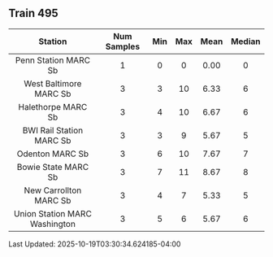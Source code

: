 ## Train 495

| Station | Num Samples | Min | Max | Mean | Median |
| :-----: | :---------: | :-: | :-: | :--: | :----: |
| Penn Station MARC Sb | 1 | 0 | 0 | 0.00 | 0 |
| West Baltimore MARC Sb | 3 | 3 | 10 | 6.33 | 6 |
| Halethorpe MARC Sb | 3 | 4 | 10 | 6.67 | 6 |
| BWI Rail Station MARC Sb | 3 | 3 | 9 | 5.67 | 5 |
| Odenton MARC Sb | 3 | 6 | 10 | 7.67 | 7 |
| Bowie State MARC Sb | 3 | 7 | 11 | 8.67 | 8 |
| New Carrollton MARC Sb | 3 | 4 | 7 | 5.33 | 5 |
| Union Station MARC Washington | 3 | 5 | 6 | 5.67 | 6 |


Last Updated: 2025-10-19T03:30:34.624185-04:00
